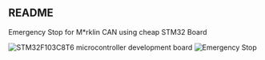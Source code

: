 README
------

Emergency Stop for M*rklin CAN using cheap STM32 Board

![STM32F103C8T6 microcontroller development board](https://github.com/GBert/misc/raw/master/mcan-mergency-stop/pictures/stm32f103c8t6_dev_board.jpg)
![Emergency Stop](https://github.com/GBert/misc/raw/master/mcan-mergency-stop/pictures/not-stopp_s.jpg)



